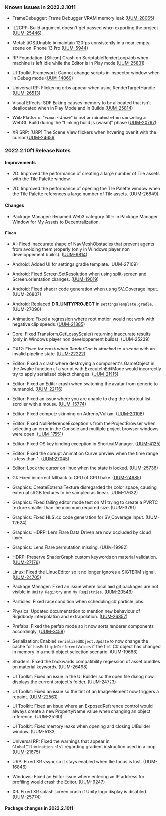 ### Known Issues in 2022.2.10f1

- FrameDebugger: Frame Debugger VRAM memory leak
    ([UUM-28065](https://issuetracker.unity3d.com/issues/frame-debugger-vram-memory-leak))

- IL2CPP:  Build argument doesn't get passed when exporting the project
    ([UUM-25446](https://issuetracker.unity3d.com/issues/il2cpp-build-argument-doesnt-get-passed-when-exporting-the-project))

- Metal: [iOS]Unable to maintain 120fps consistently in a near-empty scene on iPhone 13 Pro
    ([UUM-5944](https://issuetracker.unity3d.com/issues/ios-target-fps-is-ignored-on-iphone-13-pro))

- RP Foundation: [Silicon] Crash on ScriptableRenderLoopJob when machine is left idle while the Editor is in Play mode
    ([UUM-25831](https://issuetracker.unity3d.com/issues/silicon-crash-on-scriptablerenderloopjob-when-machine-is-left-idle-while-the-editor-is-in-play-mode))

- UI Toolkit Framework: Cannot change scripts in Inspector window when in Debug mode
    ([UUM-14069](https://issuetracker.unity3d.com/issues/cannot-change-scripts-in-inspector-window-when-in-debug-mode))

- Universal RP: Flickering orbs appear when using RenderTargetHandle
    ([UUM-26513](https://issuetracker.unity3d.com/issues/flickering-orbs-appear-when-using-rendertargethandle))

- Visual Effects: SDF Baking causes memory to be allocated that isn't deallocated when in Play Mode and in Builds
    ([UUM-25814](https://issuetracker.unity3d.com/issues/sdf-baking-causes-memory-to-be-allocated-that-isnt-deallocated-when-in-play-mode-and-in-builds))

- Web Platform: "wasm-ld.exe" is not terminated when canceling a WebGL Build during the "Linking build.js (wasm)" phase
    ([UUM-20797](https://issuetracker.unity3d.com/issues/wasm-ld-dot-exe-is-not-terminated-when-canceling-a-webgl-build-during-the-linking-build-dot-js-wasm-phase))

- XR SRP: [URP] The Scene View flickers when hovering over it with the cursor
    ([UUM-24656](https://issuetracker.unity3d.com/issues/linux-urp-the-scene-view-flickers-when-hovering-over-it-with-the-cursor))



### 2022.2.10f1 Release Notes

#### Improvements

- 2D: Improved the performance of creating a large number of Tile assets with the Tile Palette window.

- 2D: Improved the performance of opening the Tile Palette window when the Tile Palette references a large number of Tile assets.
    (UUM-26849)



#### Changes

- Package Manager: Renamed Web3 category filter in Package Manager Window for My Assets to Decentralization.



#### Fixes

- AI: Fixed inaccurate shape of NavMeshObstacles that prevent agents from avoiding them properly \(only in Windows player non developpement builds\).
    ([UUM-9814](https://issuetracker.unity3d.com/issues/windows-agent-moves-into-obstacles-when-moving-towards-the-destination-in-builds))

- Android: Added UI for settings.gradle template.
    (UUM-27109)

- Android: Fixed Screen.SetResolution when using split-screen and Screen.orientation changes.
    ([UUM-19019](https://issuetracker.unity3d.com/issues/android-screen-dot-setresolution-doesnt-work-in-split-view-when-setting-screen-orientation-different-from-the-orientation-of-the-device))

- Android: Fixed shader code generation when using SV_Coverage input.
    (UUM-26807)

- Android: Replaced **DIR_UNITYPROJECT** in `settingsTemplate.gradle`.
    (UUM-27090)

- Animation: Fixed a regression where root motion would not work with negative clip speeds.
    ([UUM-21885](https://issuetracker.unity3d.com/issues/root-motion-character-warps-into-a-new-position-when-negative-speed-values-are-applied-in-a-blend-tree))

- Core: Fixed Transform.GetLossyScale\(\) returning inaccurate results \(only in Windows player non developpement builds\).
    (UUM-25239)

- DX12: Fixed for crash when RenderDoc is attached to a scene with an invalid pipeline state.
    ([UUM-22222](https://issuetracker.unity3d.com/issues/crash-on-d3d12getinterface-when-opening-the-project))

- Editor: Fixed a crash where destroying a component's GameObject in the Awake function of a script with ExecuteInEditMode would incorrectly try to apply serialized object changes.
    ([UUM-21915](https://issuetracker.unity3d.com/issues/crash-on-modulemetadatabindings-getmoduleincludesettingforobject-when-enabling-gameobject))

- Editor: Fixed an Editor crash when switching the avatar from generic to humanoid.
    ([UUM-22716](https://issuetracker.unity3d.com/issues/linux-crash-on-guiview-sendlayoutevent-guistate-and-when-changing-animation-type-to-humanoid))

- Editor: Fixed an issue where you are unable to drag the shortcut list scroller with a mouse.
    ([UUM-15774](https://issuetracker.unity3d.com/issues/slider-in-the-shortcuts-menu-cannot-be-manipulated-by-dragging-with-a-mouse))

- Editor: Fixed compute skinning on Adreno/Vulkan.
    ([UUM-20108](https://issuetracker.unity3d.com/issues/android-vulkan-skinnedmeshrenderer-doesnt-render-mesh-when-using-snapdragon-865-sm8250-cpu-devices))

- Editor: Fixed NullReferenceException's from the ProjectBrowser when selecting an error in the Console and multiple project browser windows were open.
    ([UUM-17551](https://issuetracker.unity3d.com/issues/editor-with-two-locked-project-tabs-opened-throws-nullreferenceexception-in-the-console-when-selecting-an-error-in-the-console-window))

- Editor: Fixed OS key binding exception in ShortcutManager.
    ([UUM-4125](https://issuetracker.unity3d.com/issues/windows-keys-show-up-with-incorrect-keycodes-and-throw-errors-when-attempting-to-reassign-shortcuts-to-them))

- Editor: Fixed the corrupt Animation Curve preview when the time range is less than 1.
    ([UUM-27045](https://issuetracker.unity3d.com/issues/animationcurve-field-preview-displays-an-additional-curve-in-inspector-when-its-curve-time-is-less-or-greater-than-1))

- Editor: Lock the cursor on linux when the state is locked.
    ([UUM-25736](https://issuetracker.unity3d.com/issues/linux-mouse-escapes-the-application-window-when-using-cursorlockmode-dot-locked))

- GI: Fixed incorrect fallback to CPU of GPU bake.
    ([UUM-24685](https://issuetracker.unity3d.com/issues/leak-in-lightmap-bake-api-when-using-progressive-gpu-lightmapper))

- Graphics: CreateExternalTexture disregarded the color space, causing external sRGB textures to be sampled as linear.
    (UUM-17632)

- Graphics: Fixed failing editor mode test on M1 trying to create a PVRTC texture smaller than the minimum required size.
    (UUM-3791)

- Graphics: Fixed HLSLcc code generation for SV_Coverage input.
    (UUM-12624)

- Graphics: HDRP: Lens Flare Data Driven are now occluded by cloud layer.

- Graphics: Lens Flare permutation missing.
    (UUM-19982)

- HDRP: Preserve ShaderGraph custom keywords on material validation.
    ([UUM-27176](https://issuetracker.unity3d.com/issues/validate-material-with-shadergraph))

- Linux: Fixed the Linux Editor so it no longer ignores a SIGTERM signal.
    ([UUM-24705](https://issuetracker.unity3d.com/issues/linux-editor-ignores-sigterm-signal-when-using-command-kill))

- Package Manager: Fixed an issue where local and git packages are not visible in `Unity Registry` and `My Registries`.
    ([UUM-20549](https://issuetracker.unity3d.com/issues/package-is-removed-from-the-scoped-registry-when-installing-the-same-package-from-a-local-disk))

- Particles: Fixed race condition when scheduling c\# particle jobs.

- Physics: Updated documentation to mention new behaviour of Rigidbody interpolation and extrapolation.
    ([UUM-26857](https://issuetracker.unity3d.com/issues/spawned-gameobject-position-is-not-updated-when-rigidbody-interpolation-is-used))

- Prefabs: Fixed the prefab mode so it now sorts renderer components accordingly.
    ([UUM-3458](https://issuetracker.unity3d.com/issues/order-in-layer-does-not-work-when-previewing-in-prefab-mode))

- Serialization: Enabled `SerializedObject.Update` to now change the cache for `hasMultipleDifferentValues` if the first C\# object has changed in memory in a multi-object selection scenario.
    (UUM-19688)

- Shaders: Fixed the backwards compatibility regression of asset bundles on material keywords.
    (UUM-26498)

- UI Toolkit: Fixed an issue in the UI Builder so the open file dialog now displays the current project's folder.
    (UUM-24723)

- UI Toolkit: Fixed an issue so the tint of an Image element now triggers a repaint.
    ([UUM-22563](https://issuetracker.unity3d.com/issues/uitoolkit-image-is-not-repainted-when-making-style-changes-to-tint-color))

- UI Toolkit: Fixed an issue where an ExposedReference control would always create a new PropertyName value when changing an object reference.
    (UUM-25160)

- UI Toolkit: Fixed memory leaks when opening and closing UIBuilder window.
    (UUM-5133)

- Universal RP: Fixed the warnings that appear in `GlobalIllumination.hlsl` regarding gradient instruction used in a loop.
    ([UUM-21675](https://issuetracker.unity3d.com/issues/warning-in-lightcookieinput-dot-hlsl-when-using-cookie))

- URP: Fixed XR vsync so it stays enabled when the focus is lost.
    (UUM-16846)

- Windows: Fixed an Editor issue where entering an IP address for profiling would crash the Editor.
    ([UUM-9247](https://issuetracker.unity3d.com/issues/unity-crashes-when-pressing-the-button-in-the-profiler-standalone-process-window))

- XR: Fixed XR splash screen crash if Unity logo display is disabled.
    ([UUM-25774](https://issuetracker.unity3d.com/issues/crash-at-launch-when-unity-logo-is-disabled))




#### Package changes in 2022.2.10f1